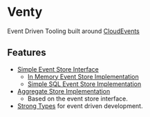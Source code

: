 # Venty
Event Driven Tooling built around [CloudEvents](https://cloudevents.io/) 
 
 
 ## Features
 * [Simple Event Store Interface](venty/event_store.py)
   * [In Memory Event Store Implementation](venty/in_memory_event_store.py)
   * [Simple SQL Event Store Implementation](venty/sql_event_store.py) 
 * [Aggregate Store Implementation](venty/aggregate_store.py)
    * Based on the event store interface.
 * [Strong Types](venty/strong_types.py) for event driven development.
